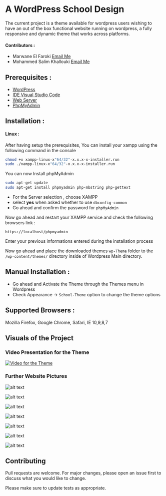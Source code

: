 # A WordPress School Design

The current project is a theme available for wordpress users wishing to have an out of the box functional website running on wordpress, a fully responsive and dynamic theme that works across platforms.

#### Contributors :
- Marwane El Faroki        [Email Me](mailto:elfaroki.m.i@gmail.com)
- Mohammed Salim Khallouki [Email Me](mailto:khallouki.mohammed.salim@gmail.com)

## Prerequisites :

- [WordPress](https://wordpress.com/)
- [IDE Visual Studio Code](https://code.visualstudio.com/)
- [Web Server](https://www.apachefriends.org/)
- [PhpMyAdmin](https://www.phpmyadmin.net/)

## Installation :
#### Linux :
After having setup the prerequisites, You can install your xampp using the following command in the console
```bash
chmod +x xampp-linux-x"64/32"-x.x.x-x-installer.run
sudo ./xampp-linux-x"64/32"-x.x.x-x-installer.run
```
You can now Install phpMyAdmin
```bash
sudo apt-get update
sudo apt-get install phpmyadmin php-mbstring php-gettext
```
- For the Server selection , choose XAMPP
- select <b>yes</b> when asked whether to use ```dbconfig-common```
- Go ahead and confirm the password for ```phpMyAdmin```

Now go ahead and restart your XAMPP service
and check the following browsers link :
```
https://localhost/phpmyadmin
```
Enter your previous informations entered during the installation process

Now go ahead and place the downloaded themes ```wp-Theme``` folder to the ```/wp-content/themes/``` directory inside of Wordpress Main directory.

## Manual Installation :

- Go ahead and Activate the Theme through the Themes menu in Wordpress
- Check Appearance -> ```School-Theme``` option to change the theme options

## Supported Browsers :

Mozilla Firefox, Google Chrome, Safari, IE 10,9,8,7

## Visuals of the Project

### Video Presentation for the Theme

[![Video for the Theme](https://i.imgur.com/aESW6cK.png)](https://www.youtube.com/watch?time_continue=0&v=46iHCk7xPzQ)

### Further Website Pictures
![alt text](https://i.imgur.com/RbnoaiO.png)

![alt text](https://i.imgur.com/Ed8jFKK.png)

![alt text](https://i.imgur.com/wqMhl2A.png)

![alt text](https://i.imgur.com/Jm2dCaF.png)

![alt text](https://i.imgur.com/rxpj0v1.png)

![alt text](https://i.imgur.com/aESW6cK.png) 

![alt text](https://i.imgur.com/fUq6b99.png)

## Contributing
Pull requests are welcome. For major changes, please open an issue first to discuss what you would like to change.

Please make sure to update tests as appropriate.
